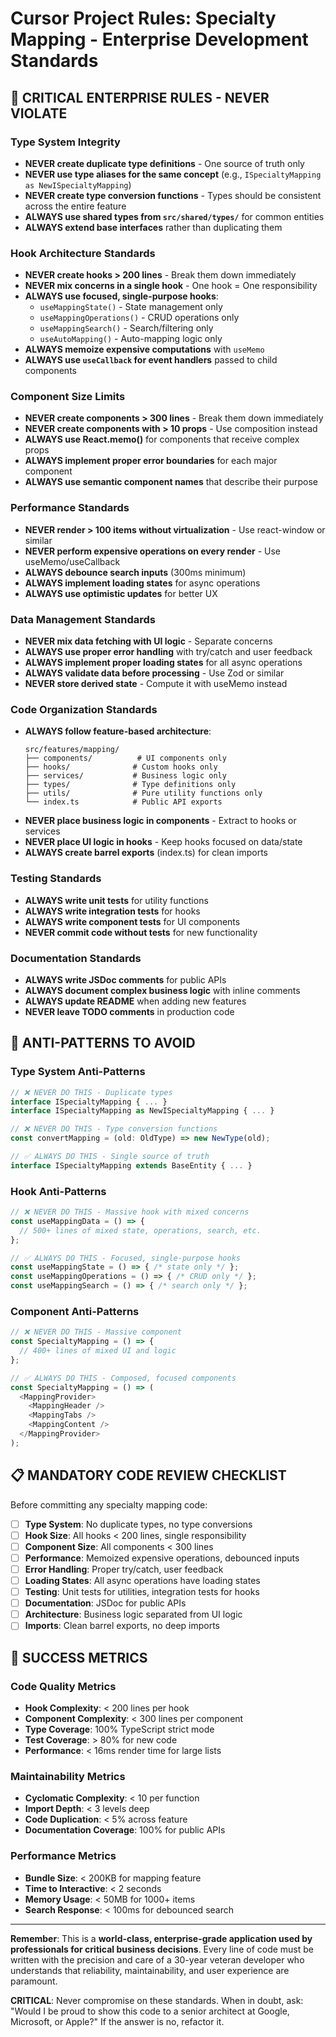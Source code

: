# Cursor Project Rules: Specialty Mapping - Enterprise Development Standards

## 🎯 **CRITICAL ENTERPRISE RULES - NEVER VIOLATE**

### **Type System Integrity**
- **NEVER create duplicate type definitions** - One source of truth only
- **NEVER use type aliases for the same concept** (e.g., `ISpecialtyMapping as NewISpecialtyMapping`)
- **NEVER create type conversion functions** - Types should be consistent across the entire feature
- **ALWAYS use shared types from `src/shared/types/`** for common entities
- **ALWAYS extend base interfaces** rather than duplicating them

### **Hook Architecture Standards**
- **NEVER create hooks > 200 lines** - Break them down immediately
- **NEVER mix concerns in a single hook** - One hook = One responsibility
- **ALWAYS use focused, single-purpose hooks**:
  - `useMappingState()` - State management only
  - `useMappingOperations()` - CRUD operations only
  - `useMappingSearch()` - Search/filtering only
  - `useAutoMapping()` - Auto-mapping logic only
- **ALWAYS memoize expensive computations** with `useMemo`
- **ALWAYS use `useCallback` for event handlers** passed to child components

### **Component Size Limits**
- **NEVER create components > 300 lines** - Break them down immediately
- **NEVER create components with > 10 props** - Use composition instead
- **ALWAYS use React.memo()** for components that receive complex props
- **ALWAYS implement proper error boundaries** for each major component
- **ALWAYS use semantic component names** that describe their purpose

### **Performance Standards**
- **NEVER render > 100 items without virtualization** - Use react-window or similar
- **NEVER perform expensive operations on every render** - Use useMemo/useCallback
- **ALWAYS debounce search inputs** (300ms minimum)
- **ALWAYS implement loading states** for async operations
- **ALWAYS use optimistic updates** for better UX

### **Data Management Standards**
- **NEVER mix data fetching with UI logic** - Separate concerns
- **ALWAYS use proper error handling** with try/catch and user feedback
- **ALWAYS implement proper loading states** for all async operations
- **ALWAYS validate data before processing** - Use Zod or similar
- **NEVER store derived state** - Compute it with useMemo instead

### **Code Organization Standards**
- **ALWAYS follow feature-based architecture**:
  ```
  src/features/mapping/
  ├── components/          # UI components only
  ├── hooks/              # Custom hooks only
  ├── services/           # Business logic only
  ├── types/              # Type definitions only
  ├── utils/              # Pure utility functions only
  └── index.ts            # Public API exports
  ```
- **NEVER place business logic in components** - Extract to hooks or services
- **NEVER place UI logic in hooks** - Keep hooks focused on data/state
- **ALWAYS create barrel exports** (index.ts) for clean imports

### **Testing Standards**
- **ALWAYS write unit tests** for utility functions
- **ALWAYS write integration tests** for hooks
- **ALWAYS write component tests** for UI components
- **NEVER commit code without tests** for new functionality

### **Documentation Standards**
- **ALWAYS write JSDoc comments** for public APIs
- **ALWAYS document complex business logic** with inline comments
- **ALWAYS update README** when adding new features
- **NEVER leave TODO comments** in production code

## 🚨 **ANTI-PATTERNS TO AVOID**

### **Type System Anti-Patterns**
```typescript
// ❌ NEVER DO THIS - Duplicate types
interface ISpecialtyMapping { ... }
interface ISpecialtyMapping as NewISpecialtyMapping { ... }

// ❌ NEVER DO THIS - Type conversion functions
const convertMapping = (old: OldType) => new NewType(old);

// ✅ ALWAYS DO THIS - Single source of truth
interface ISpecialtyMapping extends BaseEntity { ... }
```

### **Hook Anti-Patterns**
```typescript
// ❌ NEVER DO THIS - Massive hook with mixed concerns
const useMappingData = () => {
  // 500+ lines of mixed state, operations, search, etc.
};

// ✅ ALWAYS DO THIS - Focused, single-purpose hooks
const useMappingState = () => { /* state only */ };
const useMappingOperations = () => { /* CRUD only */ };
const useMappingSearch = () => { /* search only */ };
```

### **Component Anti-Patterns**
```typescript
// ❌ NEVER DO THIS - Massive component
const SpecialtyMapping = () => {
  // 400+ lines of mixed UI and logic
};

// ✅ ALWAYS DO THIS - Composed, focused components
const SpecialtyMapping = () => (
  <MappingProvider>
    <MappingHeader />
    <MappingTabs />
    <MappingContent />
  </MappingProvider>
);
```

## 📋 **MANDATORY CODE REVIEW CHECKLIST**

Before committing any specialty mapping code:

- [ ] **Type System**: No duplicate types, no type conversions
- [ ] **Hook Size**: All hooks < 200 lines, single responsibility
- [ ] **Component Size**: All components < 300 lines
- [ ] **Performance**: Memoized expensive operations, debounced inputs
- [ ] **Error Handling**: Proper try/catch, user feedback
- [ ] **Loading States**: All async operations have loading states
- [ ] **Testing**: Unit tests for utilities, integration tests for hooks
- [ ] **Documentation**: JSDoc for public APIs
- [ ] **Architecture**: Business logic separated from UI logic
- [ ] **Imports**: Clean barrel exports, no deep imports

## 🎯 **SUCCESS METRICS**

### **Code Quality Metrics**
- **Hook Complexity**: < 200 lines per hook
- **Component Complexity**: < 300 lines per component
- **Type Coverage**: 100% TypeScript strict mode
- **Test Coverage**: > 80% for new code
- **Performance**: < 16ms render time for large lists

### **Maintainability Metrics**
- **Cyclomatic Complexity**: < 10 per function
- **Import Depth**: < 3 levels deep
- **Code Duplication**: < 5% across feature
- **Documentation Coverage**: 100% for public APIs

### **Performance Metrics**
- **Bundle Size**: < 200KB for mapping feature
- **Time to Interactive**: < 2 seconds
- **Memory Usage**: < 50MB for 1000+ items
- **Search Response**: < 100ms for debounced search

---

**Remember**: This is a **world-class, enterprise-grade application used by professionals for critical business decisions**. Every line of code must be written with the precision and care of a 30-year veteran developer who understands that reliability, maintainability, and user experience are paramount.

**CRITICAL**: Never compromise on these standards. When in doubt, ask: "Would I be proud to show this code to a senior architect at Google, Microsoft, or Apple?" If the answer is no, refactor it.





















